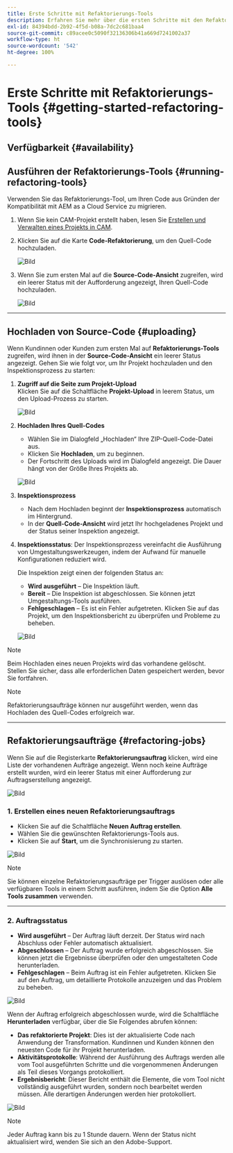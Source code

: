 ```yaml
---
title: Erste Schritte mit Refaktorierungs-Tools
description: Erfahren Sie mehr über die ersten Schritte mit den Refaktorierungs-Tools in AEM as a Cloud Service
exl-id: 84394bdd-2b92-4f5d-b08a-7dc2c681baa4
source-git-commit: c89acee0c5090f32136306b41a669d7241002a37
workflow-type: ht
source-wordcount: '542'
ht-degree: 100%

---
```


# Erste Schritte mit Refaktorierungs-Tools {#getting-started-refactoring-tools}

## Verfügbarkeit {#availability}

<!-- Alexandru: duplicate contextualhelp id, drafting this for now

>[!CONTEXTUALHELP]
>id="aemcloud_rs_upload"
>title="Download"
>additional-url="https://experienceleague.adobe.com/docs/experience-manager-cloud-service/content/release-notes/release-notes/release-notes-current.html?lang=de" text="Release Notes"
>additional-url="https://experience.adobe.com/#/downloads/content/software-distribution/en/aemcloud.html" text="Software Distribution Portal"

-->

## Ausführen der Refaktorierungs-Tools {#running-refactoring-tools}

Verwenden Sie das Refaktorierungs-Tool, um Ihren Code aus Gründen der Kompatibilität mit AEM as a Cloud Service zu migrieren.

1. Wenn Sie kein CAM-Projekt erstellt haben, lesen Sie [Erstellen und Verwalten eines Projekts in CAM](/help/journey-migration/cloud-acceleration-manager/using-cam/getting-started-cam.md#create-project).
1. Klicken Sie auf die Karte **Code-Refaktorierung**, um den Quell-Code hochzuladen.

   ![Bild](/help/journey-migration/refactoring-tools/assets/rscam1.png)

1. Wenn Sie zum ersten Mal auf die **Source-Code-Ansicht** zugreifen, wird ein leerer Status mit der Aufforderung angezeigt, Ihren Quell-Code hochzuladen.

   ![Bild](/help/journey-migration/refactoring-tools/assets/rscam2.png)

---

## Hochladen von Source-Code {#uploading}

Wenn Kundinnen oder Kunden zum ersten Mal auf **Refaktorierungs-Tools** zugreifen, wird ihnen in der **Source-Code-Ansicht** ein leerer Status angezeigt. Gehen Sie wie folgt vor, um Ihr Projekt hochzuladen und den Inspektionsprozess zu starten:

1. **Zugriff auf die Seite zum Projekt-Upload**\
   Klicken Sie auf die Schaltfläche **Projekt-Upload** in leerem Status, um den Upload-Prozess zu starten.

   ![Bild](/help/journey-migration/refactoring-tools/assets/rscam3.png)

1. **Hochladen Ihres Quell-Codes**
   - Wählen Sie im Dialogfeld „Hochladen“ Ihre ZIP-Quell-Code-Datei aus.
   - Klicken Sie **Hochladen**, um zu beginnen.
   - Der Fortschritt des Uploads wird im Dialogfeld angezeigt. Die Dauer hängt von der Größe Ihres Projekts ab.

   ![Bild](/help/journey-migration/refactoring-tools/assets/rscam4.png)

1. **Inspektionsprozess**
   - Nach dem Hochladen beginnt der **Inspektionsprozess** automatisch im Hintergrund.
   - In der **Quell-Code-Ansicht** wird jetzt Ihr hochgeladenes Projekt und der Status seiner Inspektion angezeigt.

1. **Inspektionsstatus**: Der Inspektionsprozess vereinfacht die Ausführung von Umgestaltungswerkzeugen, indem der Aufwand für manuelle Konfigurationen reduziert wird.

   Die Inspektion zeigt einen der folgenden Status an:
   - **Wird ausgeführt** – Die Inspektion läuft.
   - **Bereit** – Die Inspektion ist abgeschlossen. Sie können jetzt Umgestaltungs-Tools ausführen.
   - **Fehlgeschlagen** – Es ist ein Fehler aufgetreten. Klicken Sie auf das Projekt, um den Inspektionsbericht zu überprüfen und Probleme zu beheben.

   ![Bild](/help/journey-migration/refactoring-tools/assets/rscam5.png)

>[!NOTE]
>Beim Hochladen eines neuen Projekts wird das vorhandene gelöscht. Stellen Sie sicher, dass alle erforderlichen Daten gespeichert werden, bevor Sie fortfahren.

>[!NOTE]
>Refaktorierungsaufträge können nur ausgeführt werden, wenn das Hochladen des Quell-Codes erfolgreich war.

---

## Refaktorierungsaufträge {#refactoring-jobs}

Wenn Sie auf die Registerkarte **Refaktorierungsauftrag** klicken, wird eine Liste der vorhandenen Aufträge angezeigt. Wenn noch keine Aufträge erstellt wurden, wird ein leerer Status mit einer Aufforderung zur Auftragserstellung angezeigt.

![Bild](/help/journey-migration/refactoring-tools/assets/rscam6.png)

### &#x200B;1. Erstellen eines neuen Refaktorierungsauftrags

- Klicken Sie auf die Schaltfläche **Neuen Auftrag erstellen**.
- Wählen Sie die gewünschten Refaktorierungs-Tools aus.
- Klicken Sie auf **Start**, um die Synchronisierung zu starten.

![Bild](/help/journey-migration/refactoring-tools/assets/rscam7.png)

>[!NOTE]
>Sie können einzelne Refaktorierungsaufträge per Trigger auslösen oder alle verfügbaren Tools in einem Schritt ausführen, indem Sie die Option **Alle Tools zusammen** verwenden.

---

### &#x200B;2. Auftragsstatus

- **Wird ausgeführt** – Der Auftrag läuft derzeit. Der Status wird nach Abschluss oder Fehler automatisch aktualisiert.
- **Abgeschlossen** – Der Auftrag wurde erfolgreich abgeschlossen. Sie können jetzt die Ergebnisse überprüfen oder den umgestalteten Code herunterladen.
- **Fehlgeschlagen** – Beim Auftrag ist ein Fehler aufgetreten. Klicken Sie auf den Auftrag, um detaillierte Protokolle anzuzeigen und das Problem zu beheben.

![Bild](/help/journey-migration/refactoring-tools/assets/rscam8.png)

Wenn der Auftrag erfolgreich abgeschlossen wurde, wird die Schaltfläche **Herunterladen** verfügbar, über die Sie Folgendes abrufen können:

- **Das refaktorierte Projekt**: Dies ist der aktualisierte Code nach Anwendung der Transformation. Kundinnen und Kunden können den neuesten Code für ihr Projekt herunterladen.
- **Aktivitätsprotokolle**: Während der Ausführung des Auftrags werden alle vom Tool ausgeführten Schritte und die vorgenommenen Änderungen als Teil dieses Vorgangs protokolliert.
- **Ergebnisbericht**: Dieser Bericht enthält die Elemente, die vom Tool nicht vollständig ausgeführt wurden, sondern noch bearbeitet werden müssen. Alle derartigen Änderungen werden hier protokolliert.

![Bild](/help/journey-migration/refactoring-tools/assets/rscam9.png)

>[!NOTE]
>Jeder Auftrag kann bis zu 1 Stunde dauern. Wenn der Status nicht aktualisiert wird, wenden Sie sich an den Adobe-Support.
